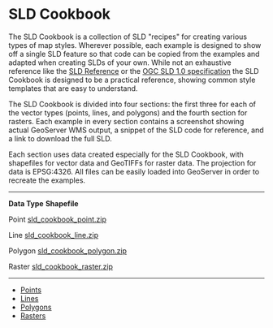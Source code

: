 # SLD Cookbook

The SLD Cookbook is a collection of SLD "recipes" for creating various types of map styles. Wherever possible, each example is designed to show off a single SLD feature so that code can be copied from the examples and adapted when creating SLDs of your own. While not an exhaustive reference like the [SLD Reference](../reference/index.md) or the [OGC SLD 1.0 specification](http://www.opengeospatial.org/standards/sld) the SLD Cookbook is designed to be a practical reference, showing common style templates that are easy to understand.

The SLD Cookbook is divided into four sections: the first three for each of the vector types (points, lines, and polygons) and the fourth section for rasters. Each example in every section contains a screenshot showing actual GeoServer WMS output, a snippet of the SLD code for reference, and a link to download the full SLD.

Each section uses data created especially for the SLD Cookbook, with shapefiles for vector data and GeoTIFFs for raster data. The projection for data is EPSG:4326. All files can be easily loaded into GeoServer in order to recreate the examples.

  --------------- ----------------------------------------------------------------
  **Data Type**   **Shapefile**

  Point           [sld_cookbook_point.zip](artifacts/sld_cookbook_point.zip)

  Line            [sld_cookbook_line.zip](artifacts/sld_cookbook_line.zip)

  Polygon         [sld_cookbook_polygon.zip](artifacts/sld_cookbook_polygon.zip)

  Raster          [sld_cookbook_raster.zip](artifacts/sld_cookbook_raster.zip)
  --------------- ----------------------------------------------------------------

-   [Points](points.md)
-   [Lines](lines.md)
-   [Polygons](polygons.md)
-   [Rasters](rasters.md)

